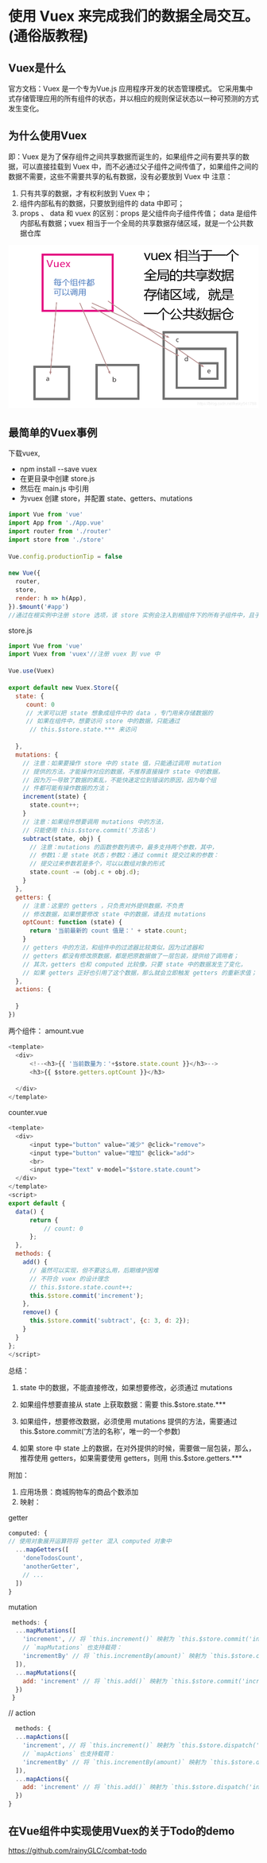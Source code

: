 # 使用 Vuex 来完成我们的数据全局交互。(通俗版教程)


## Vuex是什么
官方文档：Vuex 是一个专为Vue.js 应用程序开发的状态管理模式。 它采用集中式存储管理应用的所有组件的状态，并以相应的规则保证状态以一种可预测的方式发生变化。

## 为什么使用Vuex

即：Vuex 是为了保存组件之间共享数据而诞生的，如果组件之间有要共享的数据，可以直接挂载到 Vuex 中，而不必通过父子组件之间传值了，如果组件之间的数据不需要，这些不需要共享的私有数据，没有必要放到 Vuex 中
注意：

1. 只有共享的数据，才有权利放到 Vuex 中；
2. 组件内部私有的数据，只要放到组件的 data 中即可；
3. props 、 data 和 vuex 的区别：props 是父组件向子组件传值；
data 是组件内部私有数据；vuex 相当于一个全局的共享数据存储区域，就是一个公共数据仓库

![Image text](https://raw.githubusercontent.com/rainyGLC/gitPress/master/images/7.png)



## 最简单的Vuex事例

下载vuex,

* npm install --save vuex
* 在更目录中创建 store.js 
* 然后在 main.js 中引用
* 为vuex 创建 store，并配置 state、getters、mutations

```js
import Vue from 'vue'
import App from './App.vue'
import router from './router'
import store from './store'

Vue.config.productionTip = false

new Vue({
  router,
  store,
  render: h => h(App),
}).$mount('#app')
//通过在根实例中注册 store 选项，该 store 实例会注入到根组件下的所有子组件中，且子组件能通过 this.$store 访问到。
``` 

store.js
```js
import Vue from 'vue'
import Vuex from 'vuex'//注册 vuex 到 vue 中

Vue.use(Vuex)

export default new Vuex.Store({
  state: {
     count: 0
     // 大家可以把 state 想象成组件中的 data ，专门用来存储数据的
     // 如果在组件中，想要访问 store 中的数据，只能通过
      // this.$store.state.*** 来访问

  },
  mutations: {
    // 注意：如果要操作 store 中的 state 值，只能通过调用 mutation
    // 提供的方法，才能操作对应的数据，不推荐直接操作 state 中的数据，
    // 因为万一导致了数据的紊乱，不能快速定位到错误的原因，因为每个组
    // 件都可能有操作数据的方法；
    increment(state) {
      state.count++;
    }
    // 注意：如果组件想要调用 mutations 中的方法，
    // 只能使用 this.$store.commit('方法名')
    subtract(state, obj) {
      // 注意：mutations 的函数参数列表中，最多支持两个参数，其中，
      // 参数1：是 state 状态；参数2：通过 commit 提交过来的参数：
      // 提交过来参数若是多个，可以以数组对象的形式
      state.count -= (obj.c + obj.d);
    }
  },
  getters: {
    // 注意：这里的 getters ，只负责对外提供数据，不负责
    // 修改数据，如果想要修改 state 中的数据，请去找 mutations
    optCount: function (state) {
      return '当前最新的 count 值是：' + state.count;
    }
    // getters 中的方法，和组件中的过滤器比较类似，因为过滤器和
    // getters 都没有修改原数据，都是把原数据做了一层包装，提供给了调用者；
    // 其次，getters 也和 computed 比较像，只要 state 中的数据发生了变化，
    // 如果 getters 正好也引用了这个数据，那么就会立即触发 getters 的重新求值；
  },
  actions: {

  }
})
```

两个组件：
amount.vue
```js
<template>
  <div>
      <!--<h3>{{ '当前数量为：'+$store.state.count }}</h3>-->
      <h3>{{ $store.getters.optCount }}</h3>

  </div>
</template>
```


counter.vue
```js
<template>
  <div>
      <input type="button" value="减少" @click="remove">
      <input type="button" value="增加" @click="add">
      <br>
      <input type="text" v-model="$store.state.count">
  </div>
</template>
<script>
export default {
  data() {
      return {
          // count: 0
      };
  },
  methods: {
    add() {
      // 虽然可以实现，但不要这么用，后期维护困难
      // 不符合 vuex 的设计理念
      // this.$store.state.count++;
      this.$store.commit('increment');
    },
    remove() {
      this.$store.commit('subtract', {c: 3, d: 2});
    }
  }
};
</script>
```

总结：

1. state 中的数据，不能直接修改，如果想要修改，必须通过 mutations

2. 如果组件想要直接从 state 上获取数据：需要 this.$store.state.***

3. 如果组件，想要修改数据，必须使用 mutations 提供的方法，需要通过 this.$store.commit(‘方法的名称’，唯一的一个参数)

4. 如果 store 中 state 上的数据，在对外提供的时候，需要做一层包装，那么，推荐使用 getters，如果需要使用 getters，则用 this.$store.getters.***


附加：
1. 应用场景：商城购物车的商品个数添加
2. 映射：

getter
```js
computed: {
// 使用对象展开运算符将 getter 混入 computed 对象中
  ...mapGetters([
    'doneTodosCount',
    'anotherGetter',
    // ...
  ])
}
```

mutation
```js
 methods: {
  ...mapMutations([
    'increment', // 将 `this.increment()` 映射为 `this.$store.commit('increment')`
    // `mapMutations` 也支持载荷：
    'incrementBy' // 将 `this.incrementBy(amount)` 映射为 `this.$store.commit('incrementBy', amount)`
  ]),
  ...mapMutations({
    add: 'increment' // 将 `this.add()` 映射为 `this.$store.commit('increment')`
  })
 }
```

// action
```js
  methods: {
  ...mapActions([
    'increment', // 将 `this.increment()` 映射为 `this.$store.dispatch('increment')`
    // `mapActions` 也支持载荷：
    'incrementBy' // 将 `this.incrementBy(amount)` 映射为 `this.$store.dispatch('incrementBy', amount)`
  ]),
  ...mapActions({
    add: 'increment' // 将 `this.add()` 映射为 `this.$store.dispatch('increment')`
  })
}
```
## 在Vue组件中实现使用Vuex的关于Todo的demo
<https://github.com/rainyGLC/combat-todo>
    

























